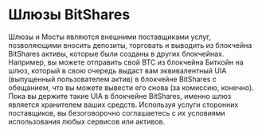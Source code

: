 # Шлюзы BitShares

Шлюзы и Мосты являются внешними поставщиками услуг, позволяющими вносить депозиты,
торговать и выводить из блокчейна BitShares активы, которые были созданы в других блокчейнах.
Например, вы можете отправить свой BTC из блокчейна Биткойн на шлюз, который
в свою очередь выдаст вам эквивалентный UIA (выпущенный пользователем актив) в блокчейне BitShares с
обещанием, что вы можете вывести его снова (за комиссию, конечно).
Пока вы держите такие UIA в блокчейне BitShares, именно шлюз является хранителем ваших средств.
Используя услуги сторонних поставщиков, вы безоговорочно соглашаетесь с их условиями использования
любых сервисов или активов.